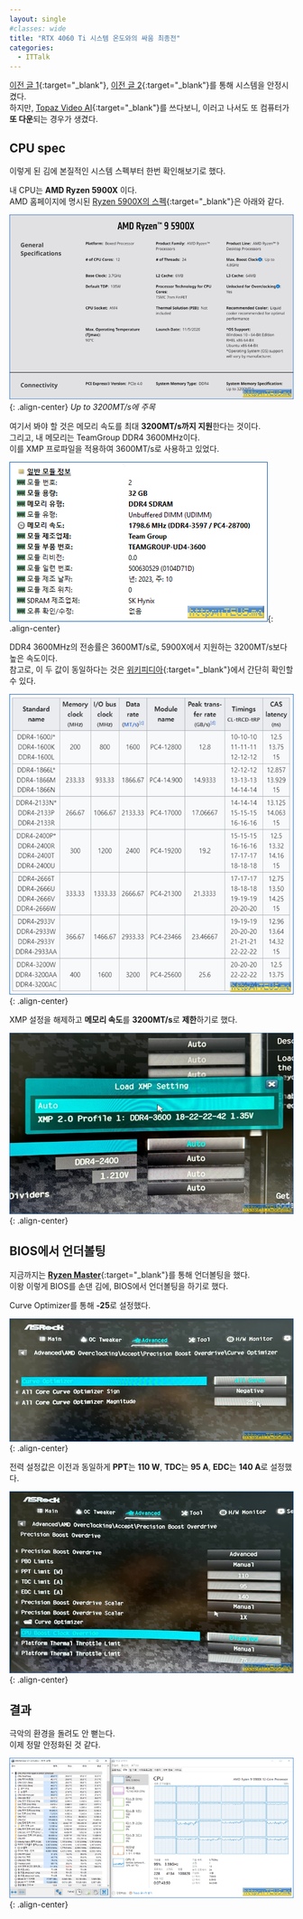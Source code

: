 ```yaml
---
layout: single
#classes: wide
title: "RTX 4060 Ti 시스템 온도와의 싸움 최종전"
categories:
  - ITTalk
---
```


[이전 글 1](/ittalk/RTX4060Ti-Undervolting/){:target="_blank"}, [이전 글 2](/ittalk/RTX4060Ti-Cooldown/){:target="_blank"}를 통해 시스템을 안정시켰다.  
하지만, [Topaz Video AI](https://www.topazlabs.com/topaz-video-ai){:target="_blank"}를 쓰다보니, 이러고 나서도 또 컴퓨터가 **또 다운**되는 경우가 생겼다.

## CPU spec

이렇게 된 김에 본질적인 시스템 스펙부터 한번 확인해보기로 했다.

내 CPU는 **AMD Ryzen 5900X** 이다.  
AMD 홈페이지에 명시된 [Ryzen 5900X의 스펙](https://www.amd.com/en/products/cpu/amd-ryzen-9-5900x){:target="_blank"}은 아래와 같다.

![image](</images/2024-03-31a/ryzen5900xs64_Q.png>){: .align-center}
*Up to 3200MT/s에 주목*

여기서 봐야 할 것은 메모리 속도를 최대 **3200MT/s까지 지원**한다는 것이다.  
그리고, 내 메모리는 TeamGroup DDR4 3600MHz이다.  
이를 XMP 프로파일을 적용하여 3600MT/s로 사용하고 있었다.

![image](</images/2024-03-31a/ram-teamgroup-ddr4-3600_B_Q.png>){: .align-center}

DDR4 3600MHz의 전송률은 3600MT/s로, 5900X에서 지원하는 3200MT/s보다 높은 속도이다.  
참고로, 이 두 값이 동일하다는 것은 [위키피디아](https://www.amd.com/en/products/cpu/amd-ryzen-9-5900x){:target="_blank"}에서 간단히 확인할 수 있다.

![image](</images/2024-03-31a/ddr4s64_Q.png>){: .align-center}

XMP 설정을 해제하고 **메모리 속도**를 **3200MT/s**로 **제한**하기로 했다.

![image](</images/2024-03-31a/20240325_144246600_iOSs64.jpg>){: .align-center}

## BIOS에서 언더볼팅

지금까지는 [**Ryzen Master**](https://www.amd.com/en/technologies/ryzen-master){:target="_blank"}를 통해 언더볼팅을 했다.  
이왕 이렇게 BIOS를 손댄 김에, BIOS에서 언더볼팅을 하기로 했다.

Curve Optimizer를 통해 **-25**로 설정했다.

![image](</images/2024-03-31a/20240325_144354075_iOSs64.jpg>){: .align-center}

전력 설정값은 이전과 동일하게 **PPT**는 **110 W**, **TDC**는 **95 A**, **EDC**는 **140 A**로 설정했다.

![image](</images/2024-03-31a/20240326_145733322_iOSs64.jpg>){: .align-center}

## 결과

극악의 환경을 돌려도 안 뻗는다.  
이제 정말 안정화된 것 같다.

![image](</images/2024-03-31a/cpuinfos64_Q.png>){: .align-center}

